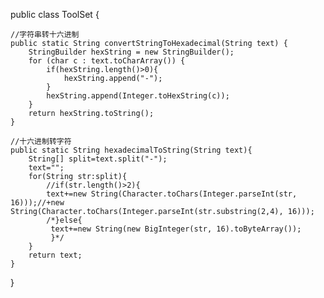 public class ToolSet {
    
    //字符串转十六进制
    public static String convertStringToHexadecimal(String text) {
        StringBuilder hexString = new StringBuilder();
        for (char c : text.toCharArray()) {
            if(hexString.length()>0){
                hexString.append("-");
            }
            hexString.append(Integer.toHexString(c));
        }
        return hexString.toString();
    }

    //十六进制转字符
    public static String hexadecimalToString(String text){
        String[] split=text.split("-");
        text="";
        for(String str:split){
            //if(str.length()>2){
            text+=new String(Character.toChars(Integer.parseInt(str, 16)));//+new String(Character.toChars(Integer.parseInt(str.substring(2,4), 16)));
            /*}else{
             text+=new String(new BigInteger(str, 16).toByteArray());
             }*/
        }
        return text;
    }
    
    
}
